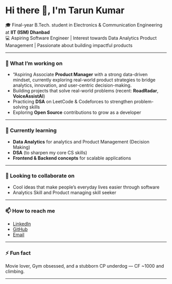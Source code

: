# Hi there 👋, I'm Tarun Kumar  

🎓 Final-year B.Tech. student in Electronics & Communication Engineering at **IIT (ISM) Dhanbad**  
💻 Aspiring Software Engineer | Interest towards Data Analytics Product Management | Passionate about building impactful products  

---

### 🔭 What I’m working on 
- “Aspiring Associate **Product Manager** with a strong data-driven mindset, currently exploring real-world product strategies to bridge analytics, innovation, and user-centric decision-making.
- Building projects that solve real-world problems (recent: **RoadRadar**, **VoiceAssistAI**)  
- Practicing **DSA** on LeetCode & Codeforces to strengthen problem-solving skills  
- Exploring **Open Source** contributions to grow as a developer  

---

### 🌱 Currently learning  
- **Data Analytics** for analytics and Product Management (Decision Making)
- **DSA** (to sharpen my core CS skills)  
- **Frontend & Backend concepts** for scalable applications

---

### 👯 Looking to collaborate on  
- Cool ideas that make people’s everyday lives easier through software
- Analytics Skill and Product managing skill seeker 

---

### 📫 How to reach me  
- [LinkedIn](https://www.linkedin.com/in/kante-tarun-kumar-145abb289/)  
- [GitHub](https://github.com/Tarunkumar02)  
- [Email](mailto:tarunkumarkante@gmail.com)  

---

### ⚡ Fun fact  
Movie lover, Gym obsessed, and a stubborn CP underdog — CF ~1000 and climbing. 

---
